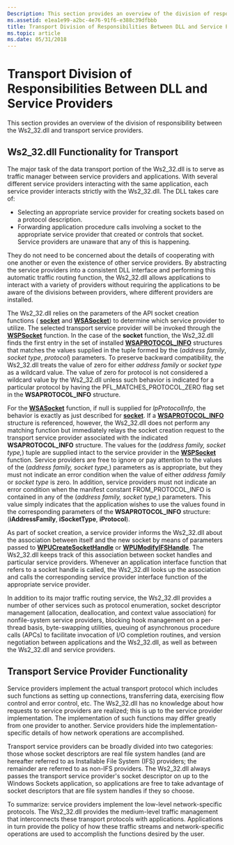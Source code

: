 ```yaml
---
Description: This section provides an overview of the division of responsibility between the Ws2\_32.dll and transport service providers.
ms.assetid: e1ea1e99-a2bc-4e76-91f6-e388c39dfbbb
title: Transport Division of Responsibilities Between DLL and Service Providers
ms.topic: article
ms.date: 05/31/2018
---
```


# Transport Division of Responsibilities Between DLL and Service Providers

This section provides an overview of the division of responsibility between the Ws2\_32.dll and transport service providers.

## Ws2\_32.dll Functionality for Transport

The major task of the data transport portion of the Ws2\_32.dll is to serve as traffic manager between service providers and applications. With several different service providers interacting with the same application, each service provider interacts strictly with the Ws2\_32.dll. The DLL takes care of:

-   Selecting an appropriate service provider for creating sockets based on a protocol description.
-   Forwarding application procedure calls involving a socket to the appropriate service provider that created or controls that socket. Service providers are unaware that any of this is happening.

They do not need to be concerned about the details of cooperating with one another or even the existence of other service providers. By abstracting the service providers into a consistent DLL interface and performing this automatic traffic routing function, the Ws2\_32.dll allows applications to interact with a variety of providers without requiring the applications to be aware of the divisions between providers, where different providers are installed.

The Ws2\_32.dll relies on the parameters of the API socket creation functions ( [**socket**](/windows/desktop/api/Winsock2/nf-winsock2-socket) and [**WSASocket**](/windows/desktop/api/Winsock2/nf-winsock2-wsasocketa)) to determine which service provider to utilize. The selected transport service provider will be invoked through the [**WSPSocket**](/windows/desktop/api/Ws2spi/nc-ws2spi-lpwspsocket) function. In the case of the **socket** function, the Ws2\_32.dll finds the first entry in the set of installed [**WSAPROTOCOL\_INFO**](/windows/win32/api/winsock2/ns-winsock2-wsaprotocol_infoa) structures that matches the values supplied in the tuple formed by the (*address family*, *socket type*, *protocol*) parameters. To preserve backward compatibility, the Ws2\_32.dll treats the value of zero for either *address family* or *socket type* as a wildcard value. The value of zero for protocol is not considered a wildcard value by the Ws2\_32.dll unless such behavior is indicated for a particular protocol by having the PFL\_MATCHES\_PROTOCOL\_ZERO flag set in the **WSAPROTOCOL\_INFO** structure.

For the [**WSASocket**](/windows/desktop/api/Winsock2/nf-winsock2-wsasocketa) function, if null is supplied for *lpProtocolInfo*, the behavior is exactly as just described for [**socket**](/windows/desktop/api/Winsock2/nf-winsock2-socket). If a [**WSAPROTOCOL\_INFO**](/windows/win32/api/winsock2/ns-winsock2-wsaprotocol_infoa) structure is referenced, however, the Ws2\_32.dll does not perform any matching function but immediately relays the socket creation request to the transport service provider associated with the indicated **WSAPROTOCOL\_INFO** structure. The values for the (*address family,* *socket type,*) tuple are supplied intact to the service provider in the [**WSPSocket**](/windows/desktop/api/Ws2spi/nc-ws2spi-lpwspsocket) function. Service providers are free to ignore or pay attention to the values of the (*address family,* *socket type,*) parameters as is appropriate, but they must not indicate an error condition when the value of either *address family* or *socket type* is zero. In addition, service providers must not indicate an error condition when the manifest constant FROM\_PROTOCOL\_INFO is contained in any of the (*address family,* *socket type,*) parameters. This value simply indicates that the application wishes to use the values found in the corresponding parameters of the **WSAPROTOCOL\_INFO** structure: (**iAddressFamily**, **iSocketType**, **iProtocol**).

As part of socket creation, a service provider informs the Ws2\_32.dll about the association between itself and the new socket by means of parameters passed to [**WPUCreateSocketHandle**](/windows/desktop/api/Ws2spi/nf-ws2spi-wpucreatesockethandle) or [**WPUModifyIFSHandle**](/windows/desktop/api/Ws2spi/nf-ws2spi-wpumodifyifshandle). The Ws2\_32.dll keeps track of this association between socket handles and particular service providers. Whenever an application interface function that refers to a socket handle is called, the Ws2\_32.dll looks up the association and calls the corresponding service provider interface function of the appropriate service provider.

In addition to its major traffic routing service, the Ws2\_32.dll provides a number of other services such as protocol enumeration, socket descriptor management (allocation, deallocation, and context value association) for nonfile-system service providers, blocking hook management on a per-thread basis, byte-swapping utilities, queuing of asynchronous procedure calls (APCs) to facilitate invocation of I/O completion routines, and version negotiation between applications and the Ws2\_32.dll, as well as between the Ws2\_32.dll and service providers.

## Transport Service Provider Functionality

Service providers implement the actual transport protocol which includes such functions as setting up connections, transferring data, exercising flow control and error control, etc. The Ws2\_32.dll has no knowledge about how requests to service providers are realized; this is up to the service provider implementation. The implementation of such functions may differ greatly from one provider to another. Service providers hide the implementation-specific details of how network operations are accomplished.

Transport service providers can be broadly divided into two categories: those whose socket descriptors are real file system handles (and are hereafter referred to as Installable File System (IFS) providers; the remainder are referred to as non-IFS providers. The Ws2\_32.dll always passes the transport service provider's socket descriptor on up to the Windows Sockets application, so applications are free to take advantage of socket descriptors that are file system handles if they so choose.

To summarize: service providers implement the low-level network-specific protocols. The Ws2\_32.dll provides the medium-level traffic management that interconnects these transport protocols with applications. Applications in turn provide the policy of how these traffic streams and network-specific operations are used to accomplish the functions desired by the user.

 

 